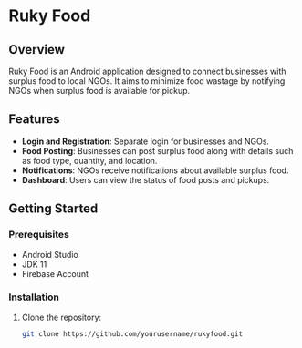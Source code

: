# Ruky Food

## Overview
Ruky Food is an Android application designed to connect businesses with surplus food to local NGOs. It aims to minimize food wastage by notifying NGOs when surplus food is available for pickup.

## Features
- **Login and Registration**: Separate login for businesses and NGOs.
- **Food Posting**: Businesses can post surplus food along with details such as food type, quantity, and location.
- **Notifications**: NGOs receive notifications about available surplus food.
- **Dashboard**: Users can view the status of food posts and pickups.

## Getting Started
### Prerequisites
- Android Studio
- JDK 11
- Firebase Account

### Installation
1. Clone the repository:
   ```bash
   git clone https://github.com/yourusername/rukyfood.git
